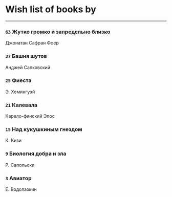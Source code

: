 # Wish list of books by [](https://plus.google.com/u/0/107756383717359753203/)
---

### `63` Жутко громко и запредельно близко
Джонатан Сафран Фоер

### `37` Башня шутов
Анджей Сапковский

### `25` Фиеста
Э. Хемингуэй

### `21` Калевала
Карело-финский Эпос

### `15` Над кукушкиным гнездом
К. Кизи

### `9` Биология добра и зла
Р. Сапольски

### `3` Авиатор
Е. Водолазкин

